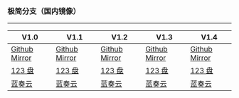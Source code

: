 ### 极简分支（国内镜像）

---

| V1.0 | V1.1 | V1.2 | V1.3 | V1.4 |
| ---- | ---- | ---- | ---- | ---- |
| [Github Mirror](https://ghproxy.net/https://github.com/Cheerimy-Studio/EasyBedwars/releases/download/V1.0/MiNi-V1.0.tar.gz) | [Github Mirror](https://ghproxy.net/https://github.com/Cheerimy-Studio/EasyBedwars/releases/download/V1.1/MiNi-V1.1.tar.gz) | [Github Mirror](https://ghproxy.net/https://github.com/Cheerimy-Studio/EasyBedwars/releases/download/V1.2/MiNi-V1.2.tar.gz) | [Github Mirror](https://ghproxy.net/https://github.com/Cheerimy-Studio/EasyBedwars/releases/download/V1.3/MiNi-V1.3.tar.gz) | [Github Mirror](https://ghproxy.net/https://github.com/Cheerimy-Studio/EasyBedwars/releases/download/V1.4/MiNi-V1.4.tar.gz) |
| [123 盘]() | [123 盘]() | [123 盘]() | [123 盘]() | [123 盘]() |
| [蓝奏云]() | [蓝奏云]() | [蓝奏云]() | [蓝奏云]() | [蓝奏云]() |
